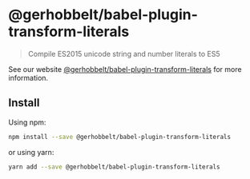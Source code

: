 # @gerhobbelt/babel-plugin-transform-literals

> Compile ES2015 unicode string and number literals to ES5

See our website [@gerhobbelt/babel-plugin-transform-literals](https://new.babeljs.io/docs/en/next/babel-plugin-transform-literals.html) for more information.

## Install

Using npm:

```sh
npm install --save @gerhobbelt/babel-plugin-transform-literals
```

or using yarn:

```sh
yarn add --save @gerhobbelt/babel-plugin-transform-literals
```
